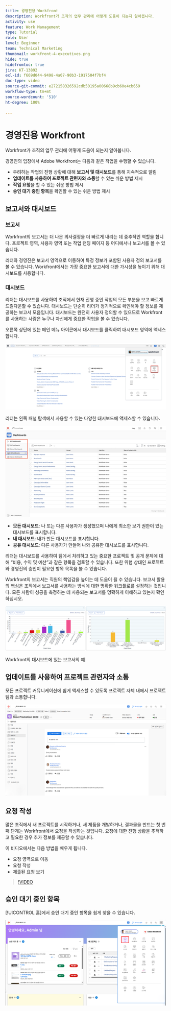 ```yaml
---
title: 경영진용 Workfront
description: Workfront가 조직의 업무 관리에 어떻게 도움이 되는지 알아봅니다.
activity: use
feature: Work Management
type: Tutorial
role: User
level: Beginner
team: Technical Marketing
thumbnail: workfront-4-executives.png
hide: true
hidefromtoc: true
jira: KT-13892
exl-id: f669d044-9498-4a07-90b3-1917504f7bf4
doc-type: video
source-git-commit: e272158326592cdb50195a00668b9cb60e4cb659
workflow-type: tm+mt
source-wordcount: '510'
ht-degree: 100%

---
```


# 경영진용 Workfront

Workfront가 조직의 업무 관리에 어떻게 도움이 되는지 알아봅니다.

경영진의 입장에서 Adobe Workfront는 다음과 같은 작업을 수행할 수 있습니다.

* 우려하는 작업의 진행 상황에 대해 **보고서 및 대시보드**&#x200B;를 통해 지속적으로 알림
* **업데이트를 사용하여 프로젝트 관련자와 소통**&#x200B;할 수 있는 쉬운 방법 제시
* **작업 요청**&#x200B;을 할 수 있는 쉬운 방법 제시
* **승인 대기 중인 항목**&#x200B;을 확인할 수 있는 쉬운 방법 제시

## 보고서와 대시보드

### 보고서

Workfront의 보고서는 더 나은 의사결정을 더 빠르게 내리는 데 중추적인 역할을 합니다. 프로젝트 영역, 사용자 영역 또는 작업 랜딩 페이지 등 어디에서나 보고서를 볼 수 있습니다.

리더와 경영진은 보고서 영역으로 이동하여 특정 정보가 포함된 사용자 정의 보고서를 볼 수 있습니다. Workfront에서는 가장 중요한 보고서에 대한 가시성을 높이기 위해 대시보드를 사용합니다.

### 대시보드

리더는 대시보드를 사용하여 조직에서 현재 진행 중인 작업의 모든 부분을 보고 빠르게 드릴다운할 수 있습니다. 대시보드는 단순히 리더가 정기적으로 확인해야 할 정보를 제공하는 보고서 모음입니다. 대시보드는 완전히 사용자 정의할 수 있으므로 Workfront를 사용하는 사람은 누구나 자신에게 중요한 작업을 볼 수 있습니다.

오른쪽 상단에 있는 메인 메뉴 아이콘에서 대시보드를 클릭하여 대시보드 영역에 액세스합니다.

![메인 메뉴에 있는 대시보드 옵션의 이미지](assets/workfront-4-executives-1.png)

리더는 왼쪽 패널 탐색에서 사용할 수 있는 다양한 대시보드에 액세스할 수 있습니다.

![대시보드 페이지의 이미지](assets/workfront-4-executives-2.png)

* **모든 대시보드**: 나 또는 다른 사용자가 생성했으며 나에게 최소한 보기 권한이 있는 대시보드를 표시합니다.
* **내 대시보드**: 내가 만든 대시보드를 표시합니다.
* **공유 대시보드**: 다른 사용자가 만들어 나와 공유한 대시보드를 표시합니다.

리더는 대시보드를 사용하여 팀에서 처리하고 있는 중요한 프로젝트 및 공개 문제에 대해 “비용, 수익 및 예산”과 같은 항목을 검토할 수 있습니다. 또한 위험 상태인 프로젝트와 경영진의 승인이 필요한 항목 목록을 볼 수 있습니다.

Workfront의 보고서는 직원의 책임감을 높이는 데 도움이 될 수 있습니다. 보고서 활용의 핵심은 조직에서 보고서를 사용하는 방식에 대한 명확한 워크플로를 설정하는 것입니다. 모든 사람이 성공을 측정하는 데 사용되는 보고서를 명확하게 이해하고 있는지 확인하십시오.

![Workfront의 대시보드에 있는 보고서의 예 ](assets/workfront-4-executives-3.png)

Workfront의 대시보드에 있는 보고서의 예

## 업데이트를 사용하여 프로젝트 관련자와 소통

모든 프로젝트 커뮤니케이션에 쉽게 액세스할 수 있도록 프로젝트 자체 내에서 프로젝트 팀과 소통합니다.

![업데이트 페이지의 이미지](assets/workfront-4-executives-4.png)


## 요청 작성

많은 조직에서 새 프로젝트를 시작하거나, 새 제품을 개발하거나, 결과물을 만드는 첫 번째 단계는 Workfront에서 요청을 작성하는 것입니다. 요청에 대한 진행 상황을 추적하고 필요한 경우 추가 정보를 제공할 수 있습니다.

이 비디오에서는 다음 방법을 배우게 됩니다.

* 요청 영역으로 이동
* 요청 작성
* 제출된 요청 보기

>[!VIDEO](https://video.tv.adobe.com/v/336092/?quality=12&learn=on)

## 승인 대기 중인 항목

[!UICONTROL 홈]에서 승인 대기 중인 항목을 쉽게 찾을 수 있습니다.

![홈 페이지의 이미지](assets/workfront-4-executives-5.png)

